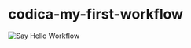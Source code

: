 # codica-my-first-workflow

![Say Hello Workflow](https://github.com/Jacjaram/codica-my-first-workflow/actions/workflows/hello.yml/badge.svg)
